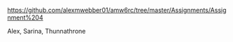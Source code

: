 https://github.com/alexmwebber01/amw6rc/tree/master/Assignments/Assignment%204

Alex, Sarina, Thunnathrone
